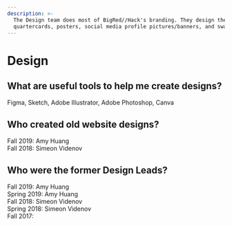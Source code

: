 ```yaml
---
description: >-
  The Design team does most of BigRed//Hack's branding. They design the website,
  quartercards, posters, social media profile pictures/banners, and swag.
---
```


# Design

## What are useful tools to help me create designs?

Figma, Sketch, Adobe Illustrator, Adobe Photoshop, Canva

## Who created old website designs?

Fall 2019: Amy Huang  
Fall 2018: Simeon Videnov

## Who were the former Design Leads?

Fall 2019: Amy Huang  
Spring 2019: Amy Huang  
Fall 2018: Simeon Videnov  
Spring 2018: Simeon Videnov  
Fall 2017:



